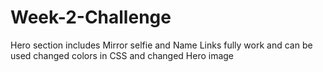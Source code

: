 # Week-2-Challenge
Hero section includes Mirror selfie and Name
Links fully work and can be used
changed colors in CSS and changed Hero image
